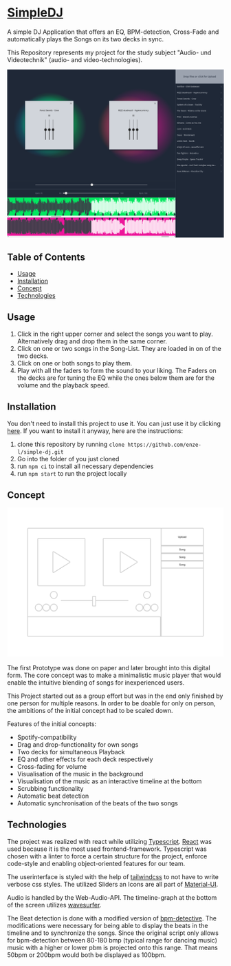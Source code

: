 # [SimpleDJ](https://enze-l.github.io/simple-dj)
A simple DJ Application that offers an EQ, BPM-detection, Cross-Fade and automatically plays the Songs on its two decks in sync.

This Repository represents my project for the study subject "Audio- und Videotechnik" (audio- and video-technologies).

![Screenshot](Resources/screenshot.png)

## Table of Contents
- [Usage](#Usage)
- [Installation](#Installation) 
- [Concept](#Concept)
- [Technologies](#Technologies)

## Usage

1. Click in the right upper corner and select the songs you want to play. Alternatively drag and drop them in the same corner.
2. Click on one or two songs in the Song-List. They are loaded in on of the two decks.
3. Click on one or both songs to play them.
4. Play with all the faders to form the sound to your liking. The Faders on the decks are for tuning the EQ while the ones below them are for the volume and the playback speed.

## Installation 
You don't need to install this project to use it. You can just use it by clicking [here](https://enze-l.github.io/simple-dj/). If you want to install it anyway, here are the instructions:
1. clone this repository by running ```clone https://github.com/enze-l/simple-dj.git```
2. Go into the folder of you just cloned
3. run ```npm ci``` to install all necessary dependencies
4. run ```npm start``` to run the project locally

## Concept
![Paper-Prototype](Resources/paperprototyp.png)

The first Prototype was done on paper and later brought into this digital form. The core concept was to make a minimalistic music player that would enable the intuitive blending of songs for inexperienced users.

This Project started out as a group effort but was in the end only finished by one person for multiple reasons. In order to be doable for only on person, the ambitions of the initial concept had to be scaled down.

Features of the initial concepts:
- Spotify-compatibility
- Drag and drop-functionality for own songs
- Two decks for simultaneous Playback
- EQ and other effects for each deck respectively
- Cross-fading for volume
- Visualisation of the music in the background
- Visualisation of the music as an interactive timeline at the bottom
- Scrubbing functionality
- Automatic beat detection
- Automatic synchronisation of the beats of the two songs 

## Technologies
The project was realized with react while utilizing [Typescript](https://www.typescriptlang.org/). [React](https://reactjs.org/) was used because it is the most used frontend-framework. Typescript was chosen with a linter to force a certain structure for the project, enforce code-style and enabling object-oriented features for our team.

The userinterface is styled with the help of [tailwindcss](https://tailwindcss.com/) to not have to write verbose css styles. The utilized Sliders an Icons are all part of [Material-UI](https://mui.com/).

Audio is handled by the Web-Audio-API. The timeline-graph at the bottom of the screen utilizes [wavesurfer](https://wavesurfer-js.org/).

The Beat detection is done with a modified version of [bpm-detective](https://www.npmjs.com/package/bpm-detective). The modifications were necessary for being able to display the beats in the timeline and to synchronize the songs. Since the original script only allows for bpm-detection between 80-180 bmp (typical range for dancing music) music with a higher or lower pbm is projected onto this range. That means 50bpm or 200bpm would both be displayed as 100bpm.
